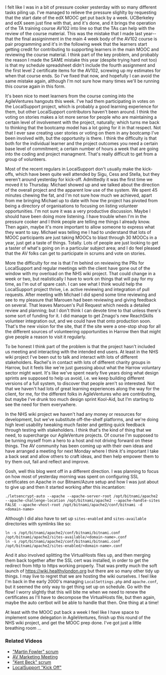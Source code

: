I felt like I was in a bit of pressure cooker yesterday with so many different tasks piling up.  I've managed to relieve the pressure slighlty by requesting that the start date of the edX MOOC get put back by a week.  UCBerkeley and edX seem just fine with that, and it's done, and it brings the operation of the TA training course AV102 into line so that the TAs can help with the review of the course material.  This was the mistake that I made last year--that the final assigninment in the main 4 week body of the AV102 course is pair programming and it's in the following week that the learners start getting credit for contributing to supporting learners in the main MOOC and reviewing the course material.  I think part of the key problem, and probably the reason I made the SAME mistake this year (despite trying hard not too) is that my schedule spreadsheet didn't include the fourth assignment and the first level 2 certificate items for the AV102, screwing up my estimates for when that course ends.  So I've fixed that now, and hopefully I can avoid the same mistake again, although I'm not sure how many times we'll be running this course again in this form.

It's been nice to meet learners from the course coming into the AgileVentures hangouts this week.  I've had them participating in votes on the LocalSupport project, which is probably a good learning experience for them, but other LocalSupport contributors haven't been around.  I think the voting on stories makes a lot more sense for people who are maintaining a certain level of involvement with the project, naturally; which turns me back to thinking that the bootcamp model has a lot going for it in that respect.  Not that I ever saw creating user stories or voting on them in any bootcamp I've been involved with, but the opportunity is there.  I think the difficulty is that both for the individual learner and the project outcomes you need a certain base level of commitment; a certain number of hours a week that are going into the coding and project managment.  That's really difficult to get from a group of volunteers.

Most of the recent regulars in LocalSupport don't usually make the kick-offs, which have been quite well attended by Sigu, Cess and Stella, but they weren't around yesterday for kick-off.  Admittedly it was the first time we moved it to Thursday.  Michael showed up and we talked about the direction of the overall project and the apparent low use of the system.  We spent 45 minutes chewing the fat, and I'm not sure how much we achieved, apart from me bringing Michael up to date with how the project has pivoted from being a directory of organisations to focusing on listing volunteer opportunities.  I'm not sure it was a very productive discussion.  Maybe I should have been doing more listening.  I have trouble when I'm in the pressure cooker and I think people are telling me things I already know.  Then again, maybe it's more important to allow someone to express what they want to say.  Michael was telling me I had to understand that lots of MOOC participants are just taking MOOCs to blast through 30 MOOCs in a year, just get a taste of things.  Totally.  Lots of people are just looking to get a taster of what's going on in a particular subject area; and I do feel pleased that the AV folks can get to participate in scrums and vote on stories.

More the difficulty for me is that I'm behind on reviewing the PRs for LocalSupport and regular meetings with the client have gone out of the window with my overload on the NHS wiki project.  That could change in a week or two, but realistically I have to work on things that will pay for my time, as I'm out of spare cash.  I can see what I think would help the LocalSupport project thrive, i.e. active reviewing and integration of pull requests.  After meeting with Michael I did spend some time reviewing and see to my pleasure that Marouen had been reviewing and giving feedback on several.  That leaves Marouen's Pull Request which needs a detailed review and planning; but I don't think I can devote time to that unless there's some sort of funding for it.  I did manage to get Zmago's new ReachSkills volunteer integration out, and we could have that onto production soon.  That's the new vision for the site, that if the site were a one-stop shop for all the different sources of volunteering opportunities in Harrow then that might give people a reason to visit it regularly.

To be honest I think part of the problem is that the project hasn't included us meeting and interacting with the intended end users.  At least in the NHS wiki project I've been out to talk and interact with lots of different stakeholders.  Rachel's in contact with lots of different charity groups in Harrow, but it feels like we're just guessing about what the Harrow voluntary sector might want.  It's like we've spent nearly five years doing what design sprints are supposed to help us avoid, i.e. we keep building different versions of a full system, to discover that people aren't so interested.  Not that we haven't had lots of great learning experiences along the way for the client, for me, for the different folks in AgileVentures who are contributing, but maybe I've drunk too much design sprint Kool-Aid, but I'm starting to see the need for them everywhere.

In the NHS wiki project we haven't had any money or resources for development, but we've substitute off-the-shelf platforms, and we're doing high level usability tweaking much faster and getting quick feedback through testing with stakeholders.  I think that's the kind of thing that we need, to supercharge our AgileVenture projects.  Of course I'm supposed to be turning myself from a hero to a host and not driving forward on these things.  The AV community has been coming up with their own ideas and have arranged a meeting for next Monday where I think it's important I take a back seat and allow others to craft ideas, and then help empower them to try them out, fail and reflect and improve.

Gosh, well this blog went off in a different direction.  I was planning to focus on how most of yesterday morning was spent on configuring SSL certificates on Apache in our Bitnami/Azure setup and how I was just about to give up and then it started working after this incantation:

```
./letsencrypt-auto --apache --apache-server-root /opt/bitnami/apache2 --apache-challenge-location /opt/bitnami/apache2 --apache-handle-sites FALSE --apache-vhost-root /opt/bitnami/apache2/conf/bitnami -d <domain-name>
```

Although I did also have to set up `sites-enabled` and `sites-available` directories with symlinks like so:

```
ln -s /opt/bitnami/apache2/conf/bitnami/bitnami.conf /opt/bitnami/apache2/sites-available/<domain-name>.conf
ln -s /opt/bitnami/apache2/conf/bitnami/bitnami.conf /opt/bitnami/apache2/sites-enabled/<domain-name>.conf
```

And it also involved splitting the VirtualHosts files up, and then merging them back together after the SSL cert was installed, in order to get the redirect from http to https working properly.  That was pretty much the soft launch of https://wiki.healthylondon.org but there are so many other tidy up things.  I may live to regret that we are hosting the wiki ourselves.  I feel like I'm back in the early 2000's managing `LocalSettings.php` and `apache.conf`, but it seemed the only way to get thing set up on schedule.  Go with the flow!  I worry slightly that this will bite me when we need to renew the certificates as I'll have to decompose the VirtualHosts file, but then again, maybe the auto certbot will be able to handle that then.  One thing at a time!

At least with the MOOC put back a week I feel like I have space to implement some delegation in AgileVentures, finish up this round of the NHS wiki project, and get the MOOC prep done.  I've got just a little breathing room ...

### Related Videos

* ["Martin Fowler" scrum](https://www.youtube.com/edit?o=U&video_id=DeIhzvdGO28)
* [AV Marketing Meeting](https://www.youtube.com/edit?o=U&video_id=Lw79fDuia3Q)
* ["Kent Beck" scrum](https://www.youtube.com/edit?o=U&video_id=veCjZQEJLJk)
* [LocalSupport "Kick Off"](https://www.youtube.com/edit?o=U&video_id=h9d0_Cjen6o)
